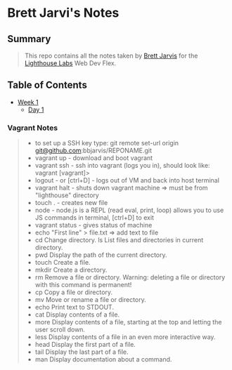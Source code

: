# Brett Jarvi's Notes
## Summary
>This repo contains all the notes taken by [Brett Jarvis](https://github.com/bbjarvis) for the [Lighthouse Labs](https://www.lighthouselabs.ca/en) Web Dev Flex.

## Table of Contents
* [Week 1](/Week_1)
  * [Day 1](/Week_1/Day_1)



### Vagrant Notes
>* to set up a SSH key type:
git remote set-url origin git@github.com:bbjarvis/REPONAME.git
>* vagrant up - download and boot vagrant
>* vagrant ssh - ssh into vagrant (logs you in), should look like: vagrant [vagrant]>
>* logout - or [ctrl+D] - logs out of VM and back into host terminal
>* vagrant halt - shuts down vagrant machine => must be from "lighthouse" directory
>* touch <filename>.<txt or js stc> - creates new file
>* node - node.js is a REPL (read eval, print, loop) allows you to use JS commands in terminal, [ctrl+D] to exit
>* vagrant status - gives status of machine
>* echo "First line" > file.txt => add text to file
>* cd	Change directory.
ls	List files and directories in current directory.
>* pwd	Display the path of the current directory.
>* touch	Create a file.
>* mkdir	Create a directory.
>* rm	Remove a file or directory. Warning: deleting a file or directory with this command is permanent!
>* cp	Copy a file or directory.
>* mv	Move or rename a file or directory.
>* echo	Print text to STDOUT.
>* cat	Display contents of a file.
>* more	Display contents of a file, starting at the top and letting the user scroll down.
>* less	Display contents of a file in an even more interactive way.
>* head	Display the first part of a file.
>* tail	Display the last part of a file.
>* man	Display documentation about a command.